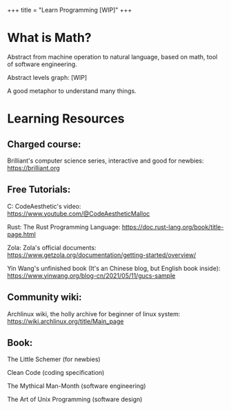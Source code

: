 +++
title = "Learn Programming [WIP]"
+++

# What is Math?

Abstract from machine operation to natural language, based on math, tool of software engineering.

Abstract levels graph: [WIP]

A good metaphor to understand many things.

# Learning Resources

## Charged course:

Brilliant's computer science series, interactive and good for newbies:
https://brilliant.org

## Free Tutorials:

C: CodeAesthetic's video:
https://www.youtube.com/@CodeAestheticMalloc

Rust: The Rust Programming Language:
https://doc.rust-lang.org/book/title-page.html

Zola: Zola's official documents:
https://www.getzola.org/documentation/getting-started/overview/

Yin Wang's unfinished book (It's an Chinese blog, but English book inside):
https://www.yinwang.org/blog-cn/2021/05/11/gucs-sample

## Community wiki:

Archlinux wiki, the holly archive for beginner of linux system:
https://wiki.archlinux.org/title/Main_page

## Book:

The Little Schemer (for newbies)

Clean Code (coding specification)

The Mythical Man-Month (software engineering)

The Art of Unix Programming (software design)
